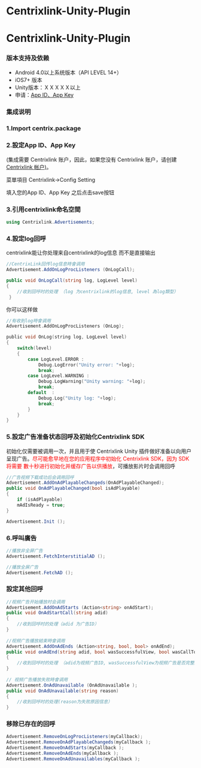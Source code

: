 # Centrixlink-Unity-Plugin

# Centrixlink-Unity-Plugin

### 版本支持及依赖

* Android 4.0以上系统版本（API LEVEL 14+）
* iOS7+ 版本
* Unity版本：ＸＸＸＸＸ以上
* 申请：[App ID、App Key](https://dashboard.centrixlink.com/login)

### 集成说明

### 1.Import centrix.package

### 2.設定App ID、App Key
(集成需要 Centrixlink 账户，因此，如果您没有 Centrixlink 账户，请创建 [Centrixlink 帐户)](https://dashboard.centrixlink.com/login)。

菜單項目 Centrixlink->Config Setting

填入您的App ID、App Key 之后点击save按钮
### 3.引用centrixlink命名空間
``` C#
using Centrixlink.Advertisements;
```
### 4.設定log回呼
centrixlink能让你处理来自centrixlink的log信息 而不是直接输出
```	C#
//CentrixLink回传log信息時會调用
Advertisement.AddOnLogProcListeners (OnLogCall);

public void OnLogCall(string log, LogLevel level)
{
	//收到回呼时的处理 （log 为centrixlink的log信息, level 為log類型）
 }
```
你可以这样做
```	C
//有收到log時會调用
Advertisement.AddOnLogProcListeners (OnLog);

public void OnLog(string log, LogLevel level)
{
	switch(level)
	{
		case LogLevel.ERROR :
			Debug.LogError("Unity error: "+log);
			break;
		case LogLevel.WARNING :
			Debug.LogWarning("Unity warning: "+log);
			break;
		default  :
			Debug.Log("Unity log: "+log);
			break;
		}
	}
}
```
### 5.設定广告准备状态回呼及初始化Centrixlink SDK
初始化仅需要被调用一次，并且用于使 Centrixlink Unity 插件做好准备以向用户呈现广告。<font color="red">尽可能愈早地在您的应用程序中初始化 Centrixlink SDK，因为 SDK 将需要 數十秒进行初始化并缓存广告以供播放</font>，可播放影片时会调用回呼

``` C#
//广告视频下载成功后会调用回呼
Advertisement.AddOnAdPlayableChangeds(OnAdPlayableChanged);
public void OnAdPlayableChanged(bool isAdPlayable)
{
	if (isAdPlayable)
	mAdIsReady = true;
}

Advertisement.Init ();
```


### 6.呼叫廣告
``` C#
//播放非全屏广告
Advertisement.FetchInterstitialAD ();

//播放全屏广告
Advertisement.FetchAD ();

```


### 設定其他回呼
``` C#
//视频广告开始播放时会调用
Advertisement.AddOnAdStarts (Action<string> onAdStart);
public void OnAdStartCall(string adid)
{
	//收到回呼时的处理（adid 为广告ID）
}
    
//视频广告播放結束時會调用
Advertisement.AddOnAdEnds (Action<string, bool, bool> onAdEnd);
public void onAdEnd(string adid, bool wasSuccessfulView, bool wasCallToActionClicked)
{
	//收到回呼时的处理 （adid为视频广告ID, wasSuccessfulView为视频广告是否完整播放，wasCallToActionClicked为是否点击了视频广告）
}
 
// 视频广告播放失败時會调用
Advertisement.OnAdUnavailable (OnAdUnavailable );
public void OnAdUnavailable(string reason)
{
	//收到回呼时的处理(reason为失败原因信息）
}
```

### 移除已存在的回呼
``` C#
Advertisement.RemoveOnLogProcListeners(myCallback);
Advertisement.RemoveOnAdPlayableChangeds(myCallback );
Advertisement.RemoveOnAdStarts(myCallback );
Advertisement.RemoveOnAdEnds(myCallback );
Advertisement.RemoveOnAdUnavailables(myCallback );
```

